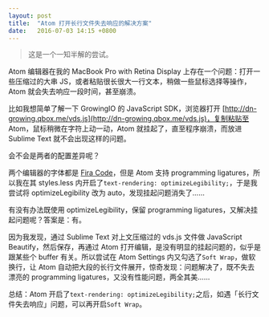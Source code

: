 ```yaml
---
layout: post
title:  "Atom 打开长行文件失去响应的解决方案"
date:   2016-07-03 14:15 +0800
---
```


> 这是一个一知半解的尝试。

Atom 编辑器在我的 MacBook Pro with Retina Display 上存在一个问题：打开一些压缩过的大串 JS，或者粘贴很长很大一行文本，稍做一些鼠标选择等操作，Atom 就会失去响应一段时间，甚至崩溃。

比如我想简单了解一下 GrowingIO 的 JavaScript SDK，浏览器打开 [http://dn-growing.qbox.me/vds.js](http://dn-growing.qbox.me/vds.js)，复制粘贴至 Atom，鼠标稍微在字符上动一动，Atom 就挂起了，直至程序崩溃，而放进 Sublime Text 就不会出现这样的问题。

会不会是两者的配置差异呢？

两个编辑器的字体都是 [Fira Code](https://github.com/tonsky/FiraCode)，但是 Atom 支持 programming ligatures，所以我在其 styles.less 内开启了`text-rendering: optimizeLegibility;`，于是我尝试将 optimizeLegibility 改为 auto，发现挂起问题消失了……

有没有办法既使用 optimizeLegibility，保留 programming ligatures，又解决挂起问题呢？答案是：有。

因为我发现，通过 Sublime Text 对上文压缩过的 vds.js 文件做 JavaScript Beautify，然后保存，再通过 Atom 打开编辑，是没有明显的挂起问题的，似乎是跟某些个 buffer 有关。所以尝试在 Atom Settings 内又勾选了`Soft Wrap`，做软换行，让 Atom 自动把大段的长行文件展开，惊奇发现：问题解决了，既不失去漂亮的 programming ligatures，又没有性能问题，两全其美……

总结：Atom 开启了`text-rendering: optimizeLegibility;`之后，如遇「长行文件失去响应」问题，可以再开启`Soft Wrap`。
